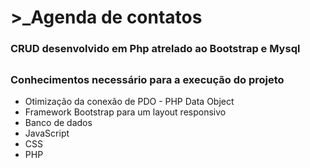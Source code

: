 # >_Agenda de contatos
### CRUD desenvolvido em Php atrelado ao Bootstrap e Mysql
##
### Conhecimentos necessário para a execução do projeto

- Otimização da conexão de PDO - PHP Data Object
- Framework Bootstrap para um layout responsivo
- Banco de dados
- JavaScript
- CSS
- PHP
